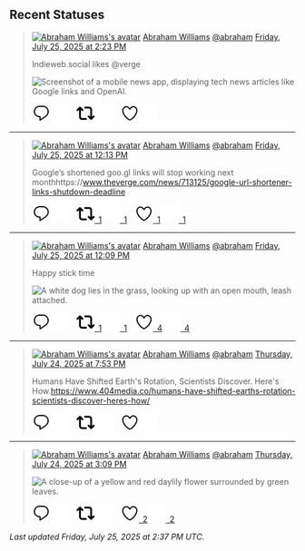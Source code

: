 ## Recent Statuses

> <a href="https://indieweb.social/@abraham"><img alt="Abraham Williams's avatar" src="https://cdn.masto.host/indiewebsocial/accounts/avatars/109/292/540/382/343/163/original/d00f2e03ce9c85b1.jpg" height="24" width="24" ></a> [Abraham Williams](https://indieweb.social/@abraham) [@abraham](https://indieweb.social/@abraham) [Friday, July 25, 2025 at 2:23 PM](https://indieweb.social/@abraham/114914323008946107)
>
> Indieweb.social likes @verge
>
> ![Screenshot of a mobile news app, displaying tech news articles like Google links and OpenAI.](https://cdn.masto.host/indiewebsocial/media_attachments/files/114/914/319/088/918/362/original/1155ab3554342b4d.jpeg)
>
> [![Reply](./images/reply_light.svg#gh-light-mode-only "Reply")](https://indieweb.social/@abraham/114914323008946107#gh-light-mode-only)[![Reply](./images/reply.svg#gh-dark-mode-only "Reply")](https://indieweb.social/@abraham/114914323008946107#gh-dark-mode-only)&emsp;[![Boost](./images/retweet_light.svg#gh-light-mode-only "Boost")](https://indieweb.social/@abraham/114914323008946107#gh-light-mode-only)[![Boost](./images/retweet.svg#gh-dark-mode-only "Boost")](https://indieweb.social/@abraham/114914323008946107#gh-dark-mode-only)&emsp;[![Favorite](./images/like_light.svg#gh-light-mode-only "Favorite")](https://indieweb.social/@abraham/114914323008946107#gh-light-mode-only)[![Favorite](./images/like.svg#gh-dark-mode-only "Favorite")](https://indieweb.social/@abraham/114914323008946107#gh-dark-mode-only)


---

> <a href="https://indieweb.social/@abraham"><img alt="Abraham Williams's avatar" src="https://cdn.masto.host/indiewebsocial/accounts/avatars/109/292/540/382/343/163/original/d00f2e03ce9c85b1.jpg" height="24" width="24" ></a> [Abraham Williams](https://indieweb.social/@abraham) [@abraham](https://indieweb.social/@abraham) [Friday, July 25, 2025 at 12:13 PM](https://indieweb.social/@abraham/114913812165949068)
>
> Google’s shortened goo.gl links will stop working next monthhttps://www.theverge.com/news/713125/google-url-shortener-links-shutdown-deadline
>
> [![Reply](./images/reply_light.svg#gh-light-mode-only "Reply")](https://indieweb.social/@abraham/114913812165949068#gh-light-mode-only)[![Reply](./images/reply.svg#gh-dark-mode-only "Reply")](https://indieweb.social/@abraham/114913812165949068#gh-dark-mode-only)&emsp;[![Boost](./images/retweet_light.svg#gh-light-mode-only "Boost")&ensp;1](https://indieweb.social/@abraham/114913812165949068#gh-light-mode-only)[![Boost](./images/retweet.svg#gh-dark-mode-only "Boost")&ensp;1](https://indieweb.social/@abraham/114913812165949068#gh-dark-mode-only)&emsp;[![Favorite](./images/like_light.svg#gh-light-mode-only "Favorite")&ensp;1](https://indieweb.social/@abraham/114913812165949068#gh-light-mode-only)[![Favorite](./images/like.svg#gh-dark-mode-only "Favorite")&ensp;1](https://indieweb.social/@abraham/114913812165949068#gh-dark-mode-only)


---

> <a href="https://indieweb.social/@abraham"><img alt="Abraham Williams's avatar" src="https://cdn.masto.host/indiewebsocial/accounts/avatars/109/292/540/382/343/163/original/d00f2e03ce9c85b1.jpg" height="24" width="24" ></a> [Abraham Williams](https://indieweb.social/@abraham) [@abraham](https://indieweb.social/@abraham) [Friday, July 25, 2025 at 12:09 PM](https://indieweb.social/@abraham/114913794051890806)
>
> Happy stick time
>
> ![A white dog lies in the grass, looking up with an open mouth, leash attached.](https://cdn.masto.host/indiewebsocial/media_attachments/files/114/913/793/847/032/066/original/62cdd7343805cbdb.jpg)
>
> [![Reply](./images/reply_light.svg#gh-light-mode-only "Reply")](https://indieweb.social/@abraham/114913794051890806#gh-light-mode-only)[![Reply](./images/reply.svg#gh-dark-mode-only "Reply")](https://indieweb.social/@abraham/114913794051890806#gh-dark-mode-only)&emsp;[![Boost](./images/retweet_light.svg#gh-light-mode-only "Boost")&ensp;1](https://indieweb.social/@abraham/114913794051890806#gh-light-mode-only)[![Boost](./images/retweet.svg#gh-dark-mode-only "Boost")&ensp;1](https://indieweb.social/@abraham/114913794051890806#gh-dark-mode-only)&emsp;[![Favorite](./images/like_light.svg#gh-light-mode-only "Favorite")&ensp;4](https://indieweb.social/@abraham/114913794051890806#gh-light-mode-only)[![Favorite](./images/like.svg#gh-dark-mode-only "Favorite")&ensp;4](https://indieweb.social/@abraham/114913794051890806#gh-dark-mode-only)


---

> <a href="https://indieweb.social/@abraham"><img alt="Abraham Williams's avatar" src="https://cdn.masto.host/indiewebsocial/accounts/avatars/109/292/540/382/343/163/original/d00f2e03ce9c85b1.jpg" height="24" width="24" ></a> [Abraham Williams](https://indieweb.social/@abraham) [@abraham](https://indieweb.social/@abraham) [Thursday, July 24, 2025 at 7:53 PM](https://indieweb.social/@abraham/114909957462676993)
>
> Humans Have Shifted Earth&#39;s Rotation, Scientists Discover. Here&#39;s How.https://www.404media.co/humans-have-shifted-earths-rotation-scientists-discover-heres-how/
>
> [![Reply](./images/reply_light.svg#gh-light-mode-only "Reply")](https://indieweb.social/@abraham/114909957462676993#gh-light-mode-only)[![Reply](./images/reply.svg#gh-dark-mode-only "Reply")](https://indieweb.social/@abraham/114909957462676993#gh-dark-mode-only)&emsp;[![Boost](./images/retweet_light.svg#gh-light-mode-only "Boost")](https://indieweb.social/@abraham/114909957462676993#gh-light-mode-only)[![Boost](./images/retweet.svg#gh-dark-mode-only "Boost")](https://indieweb.social/@abraham/114909957462676993#gh-dark-mode-only)&emsp;[![Favorite](./images/like_light.svg#gh-light-mode-only "Favorite")](https://indieweb.social/@abraham/114909957462676993#gh-light-mode-only)[![Favorite](./images/like.svg#gh-dark-mode-only "Favorite")](https://indieweb.social/@abraham/114909957462676993#gh-dark-mode-only)


---

> <a href="https://indieweb.social/@abraham"><img alt="Abraham Williams's avatar" src="https://cdn.masto.host/indiewebsocial/accounts/avatars/109/292/540/382/343/163/original/d00f2e03ce9c85b1.jpg" height="24" width="24" ></a> [Abraham Williams](https://indieweb.social/@abraham) [@abraham](https://indieweb.social/@abraham) [Thursday, July 24, 2025 at 3:09 PM](https://indieweb.social/@abraham/114908842472364017)
>
> 
>
> ![A close-up of a yellow and red daylily flower surrounded by green leaves.](https://cdn.masto.host/indiewebsocial/media_attachments/files/114/908/842/212/039/521/original/c4a684fa167386b5.jpg)
>
> [![Reply](./images/reply_light.svg#gh-light-mode-only "Reply")](https://indieweb.social/@abraham/114908842472364017#gh-light-mode-only)[![Reply](./images/reply.svg#gh-dark-mode-only "Reply")](https://indieweb.social/@abraham/114908842472364017#gh-dark-mode-only)&emsp;[![Boost](./images/retweet_light.svg#gh-light-mode-only "Boost")](https://indieweb.social/@abraham/114908842472364017#gh-light-mode-only)[![Boost](./images/retweet.svg#gh-dark-mode-only "Boost")](https://indieweb.social/@abraham/114908842472364017#gh-dark-mode-only)&emsp;[![Favorite](./images/like_light.svg#gh-light-mode-only "Favorite")&ensp;2](https://indieweb.social/@abraham/114908842472364017#gh-light-mode-only)[![Favorite](./images/like.svg#gh-dark-mode-only "Favorite")&ensp;2](https://indieweb.social/@abraham/114908842472364017#gh-dark-mode-only)


_Last updated Friday, July 25, 2025 at 2:37 PM UTC._
